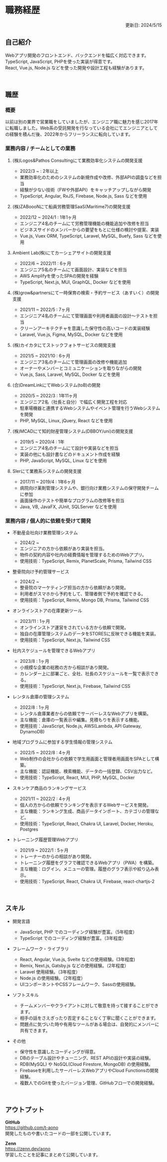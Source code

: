 <!-- 
１２３４５６７８９０１２３４５６７８９０１２３４５６７８９０１２３４５６７８ 
-->

# 職務経歴

<div style="text-align:right">更新日: 2024/5/15</div>

## 自己紹介

Webアプリ開発のフロントエンド、バックエンドを幅広く対応できます。  
TypeScript, JavaScript, PHPを使った実装が得意です。  
React, Vue.js, Node.js などを使った開発や設計工程も経験があります。

<br/>

## 職歴

### 概要

以前は別の業界で営業職をしていましたが、エンジニア職に魅力を感じ2017年に転職しました。Web系の受託開発を行なっている会社にてエンジニアとしての経験を積んだ後、2022年からフリーランスに転向しています。

### 業務内容 / チームとしての業務

1. (株)Logos&Pathos Consultingにて業務効率化システムの開発支援 
    - 2022/3 ~ : 2年以上
    - 業務効率化のためのシステムの新規作成や改修、外部APIの調査などを担当
    - 経験が少ない技術（FWや外部API）をキャッチアップしながら開発
    - TypeScript, Angular, RxJS, Firebase, Node.js, Sass などを使用

2. (株)ZABoooNにて船員労務管理SaaS(Maritime7)の開発支援
    - 2022/12 ~ 2024/1 : 1年1ヶ月
    - エンジニア4名のチームにて労務管理機能の機能追加や改修を担当
    - ビジネスサイドのメンバーからの要望をもとに仕様の検討や提案、実装
    - Vue.js, Vuex ORM, TypeScript, Laravel, MySQL, Buefy, Sass などを使用

3. Ambient Lab(株)にてカーシェアサイトの開発支援
    - 2022/6 ~ 2022/11 : 6ヶ月
    - エンジニア5名のチームにて画面設計、実装などを担当
    - AWS Amplifyを使ったSPAの開発を経験
    - TypeScript, Next.js, MUI, GraphQL, Docker などを使用

4. (株)grow&partnersにて一時保育の検索・予約サービス（あすいく）の開発支援
    - 2021/11 ~ 2022/5 : 7ヶ月
    - エンジニア4名のチームにて管理画面や利用者画面の設計〜テストを担当
    - クリーンアーキテクチャを意識した保守性の高いコードの実装経験
    - Laravel, Vue.js, Figma, MySQL, Docker などを使用

5. (株)カイカタにてストックフォトサービスの開発支援
    - 2021/5 ~ 2021/10 : 6ヶ月 
    - エンジニア3名のチームにて管理画面の改修や機能追加
    - オーナーやメンバーとコミュニケーションを取りながらの開発
    - Vue.js, Sass, Laravel, MySQL, Docker などを使用

6. (合)DreamLinkにてWebシステム(toB)の開発
    - 2020/5 ~ 2022/3 : 1年11ヶ月
    - エンジニア2名（社長と自分）で幅広く開発工程を対応
    - 駐車場機器と連携するWebシステムやイベント管理を行うWebシステムを開発
    - PHP, MySQL, Linux, jQuery, React などを使用

7. (株)MCADにて知的財産管理システム(DBBOY/uni)の開発支援
    - 2019/5 ~ 2020/4 : 1年 
    - エンジニア4名のチームにて設計や実装などを担当
    - 実装の他にも設計書などのドキュメント作成を経験
    - PHP, JavaScript, MySQL, Linux などを使用

8. SIerにて業務系システムの開発支援
    - 2017/11 ~ 2019/4 : 1年6ヶ月
    - 病院向け薬剤管理システムや、銀行向け業務システムの保守開発チームに参加
    - 画面操作のテストや簡単なプログラムの改修等を担当
    - Java, VB, JavaFX, JUnit, SQLServer などを使用

### 業務内容 / 個人的に依頼を受けて開発

- 不動産会社向け業務管理システム
    - 2024/2 ~ 
    - エンジニアの方から依頼があり実装を担当。
    - 物件の契約内容や社内の経費情報を管理するためのWebアプリ。
    - 使用技術：TypeScript, Remix, PlanetScale, Prisma, Tailwind CSS

- 整骨院向け予約管理サービス
    - 2024/2 ~
    - 整骨院のマーケティング担当の方から依頼があり開発。
    - 利用者がスマホから予約をして、管理者側で予約を確認できる。
    - 使用技術：TypeScript, Remix, Mongo DB, Prisma, Tailwind CSS

- オンラインストアの在庫更新ツール
    - 2023/11 : 1ヶ月
    - オンラインストア運営をされている方から依頼で開発。
    - 独自の在庫管理システムのデータをSTORESに反映できる機能を実装。
    - 使用技術：TypeScript, Next.js, Tailwind CSS

- 社内スケジュールを管理できるWebアプリ
    - 2023/8 : 1ヶ月
    - 小規模な企業の総務の方から相談があり開発。
    - カレンダー上に部署ごと、全社、社長のスケジュールを一覧で表示できる。
    - 使用技術：TypeScript, Next.js, Firebase, Tailwind CSS

- レンタル倉庫の管理システム
    - 2022/8 : 1ヶ月
    - レンタル倉庫業者からの依頼でサーバーレスなWebアプリを構築。
    - 主な機能：倉庫の一覧表示や編集。見積もりを表示する機能。
    - 使用技術：JavaScript, Node.js, AWS(Lambda, API Gateway, DynamoDB)

- 地域プログラムに参加する学生情報の管理システム
    - 2022/5 ~ 2022/8 : 4ヶ月 
    - Web制作の会社からの依頼で学生用画面と管理者用画面をSPAとして構築。
    - 主な機能：認証機能、検索機能、データの一括登録、CSV出力など。
    - 使用技術：TypeScript, React, MUI, PHP, MySQL, Docker

- スキンケア商品のランキングサービス
    - 2021/11 ~ 2022/2 : 4ヶ月 
    - 個人の方からの依頼でランキングを表示するWebサービスを開発。
	- 主な機能：ランキング生成、商品データインポート、カテゴリの管理など。
	- 使用技術：TypeScript, React, Chakra UI, Laravel, Docker, Heroku, Postgres 

- トレーニング履歴管理Webアプリ
    - 2021/9 ~ 2022/1 : 5ヶ月  
    - トレーナーのからの相談があり開発。
	- トレーニング履歴をグラフで確認できるWebアプリ（PWA）を構築。
    - 主な機能：ログイン。メニューの管理。履歴のグラフ表示や絞り込み表示。
	- 使用技術：TypeScript, React, Chakra UI, Firebase, react-chartjs-2

<br/>

## スキル

- 開発言語
    - JavaScript, PHP でのコーディング経験が豊富。（5年程度）
    - TypeScript でのコーディング経験が豊富。（3年程度）

- フレームワーク・ライブラリ
    - React, Angular, Vue.js, Svelte などの使用経験。(3年程度)
    - Remix, Next.js, Gatsby.js などの使用経験。（2年程度）
    - Laravel 使用経験。（3年程度）
    - Node.js の使用経験。（2年程度）
    - UIコンポーネントやCSSフレームワーク、Sassの使用経験。

- ソフトスキル
    - チームメンバーやクライアントに対して敬意を持って接することができます。
    - 相手の話をさえぎったり否定することなく丁寧に聞くことができます。
    - 問題点に気づいた時や有用なツールがある場合は、自発的にメンバーに共有できます。

- その他
    - 保守性を意識したコーディングが得意。
    - DBのテーブル設計やチューニング、REST APIの設計や実装の経験。
    - RDB(MySQL) や NoSQL(Cloud Firestore, MongoDB) の使用経験。
    - Firebaseを利用したサーバーレスWebアプリやCloud Functionsの開発経験。
    - 複数人でのGitを使ったバージョン管理、GitHubフローでの開発経験。

<br/>

## アウトプット

**GitHub**  
    <a href="https://github.com/t-aono" target="_blank">https://github.com/t-aono</a>  
    開発したものや書いたコードの一部を公開しています。  

**Zenn**  
    <a href="https://zenn.dev/aono" target="_blank">https://zenn.dev/aono</a>  
    学習したことを記事にまとめて公開しています。


